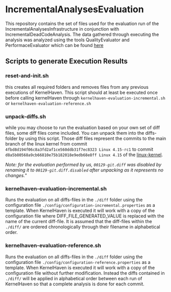 # IncrementalAnalysesEvaluation

This repository contains the set of files used for the evaluation run of the IncrementalAnalysesInfrastructure in conjunction with IncrementalDeadCodeAnalysis. The data gathered through executing the analysis was analyzed using the tools QualityEvaluator and PerformaceEvaluator which can be found [here](https://github.com/moritzfl/IncrementalAnalysesHelpers)

## Scripts to generate Execution Results

### reset-and-init.sh

this creates all required folders and removes files from any previous executions of KernelHaven. This script should at least be executed once before calling kernelHaven through ``kernelhaven-evaluation-incremental.sh`` or ``kernelhaven-evaluation-reference.sh``

### unpack-diffs.sh

while you may choose to run the evaluation based on your own set of diff files, some diff files come included. You can unpack them into the diffs-folder by using this script.
Those diff files represent the commits to the main branch of the linux kernel from commit ``4fbd8d194f06c8a3fd2af1ce560ddb31f7ec8323 Linux 4.15-rc1`` to commit ``d8a5b80568a9cb66810e75b182018e9edb68e8ff Linux 4.15`` of the [linux-kernel](https://github.com/torvalds/linux).

*Note: for the evaluation performed by us, ``00129-git.diff`` was disabled by renaming it to ``00129-git.diff.disabled`` after unpacking as it represents no changes.*"

### kernelhaven-evaluation-incremental.sh

Runs the evaluation on all diffs-files in the ``./diff`` folder using the configuration file ``./config/configuration-incremental.properties`` as a template.
When KernelHaven is executed it will work with a copy of the configuration file where DIFF_FILE_GENERATED_VALUE is replaced with the name of the current diff-file. It is assumed that the diff-files within the ``./diff/`` are ordered chronologically through their filename in alphabetical order.

### kernelhaven-evaluation-reference.sh
Runs the evaluation on all diffs-files in the ``./diff`` folder using the configuration file ``./config/configuration-reference.properties`` as a template.
When KernelHaven is executed it will work with a copy of the configuration file without further modification. Instead the diffs contained in ``./diff/`` will be applied in alphabetical order between each run of KernelHaven so that a complete analysis is done for each commit.
